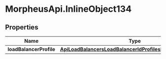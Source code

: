 # MorpheusApi.InlineObject134

## Properties

Name | Type | Description | Notes
------------ | ------------- | ------------- | -------------
**loadBalancerProfile** | [**ApiLoadBalancersLoadBalancerIdProfilesLoadBalancerProfile**](ApiLoadBalancersLoadBalancerIdProfilesLoadBalancerProfile.md) |  | [optional] 


